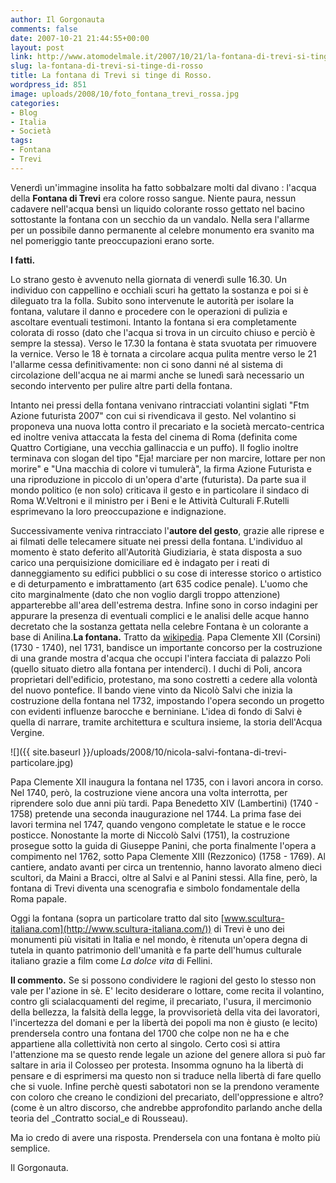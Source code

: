 ```yaml
---
author: Il Gorgonauta
comments: false
date: 2007-10-21 21:44:55+00:00
layout: post
link: http://www.atomodelmale.it/2007/10/21/la-fontana-di-trevi-si-tinge-di-rosso/
slug: la-fontana-di-trevi-si-tinge-di-rosso
title: La fontana di Trevi si tinge di Rosso.
wordpress_id: 851
image: uploads/2008/10/foto_fontana_trevi_rossa.jpg
categories:
- Blog
- Italia
- Società
tags:
- Fontana
- Trevi
---
```


Venerdì un'immagine insolita ha fatto sobbalzare molti dal divano : l'acqua della **Fontana di Trevi** era colore rosso sangue. Niente paura, nessun cadavere nell'acqua bensì un liquido colorante rosso gettato nel bacino sottostante la fontana con un secchio da un vandalo. Nella sera l'allarme per un possibile danno permanente al celebre monumento era svanito ma nel pomeriggio tante preoccupazioni erano sorte.

**I fatti.**

Lo strano gesto è avvenuto nella giornata di venerdì sulle 16.30. Un individuo con cappellino e occhiali scuri ha gettato la sostanza e poi si è dileguato tra la folla. Subito sono intervenute le autorità per isolare la fontana, valutare il danno e procedere con le operazioni di pulizia e ascoltare eventuali testimoni. Intanto la fontana si era completamente colorata di rosso (dato che l'acqua si trova in un circuito chiuso e perciò è sempre la stessa). Verso le 17.30 la fontana è stata svuotata per rimuovere la vernice. Verso le 18 è tornata a circolare acqua pulita mentre verso le 21 l'allarme cessa definitivamente: non ci sono danni né al sistema di circolazione dell'acqua ne ai marmi anche se lunedì sarà necessario un secondo intervento per pulire altre parti della fontana.

Intanto nei pressi della fontana venivano rintracciati volantini siglati "Ftm Azione futurista 2007" con cui si rivendicava il gesto. Nel volantino si proponeva una nuova lotta contro il precariato e la società mercato-centrica ed inoltre veniva attaccata la festa del cinema di Roma (definita come Quattro Cortigiane, una vecchia gallinaccia e un puffo). Il foglio inoltre terminava con slogan del tipo "Eja! marciare per non marcire, lottare per non morire" e "Una macchia di colore vi tumulerà", la firma Azione Futurista e una riproduzione in piccolo di un'opera d'arte (futurista). Da parte sua il mondo politico (e non solo) criticava il gesto e in particolare il sindaco di Roma W.Veltroni e il ministro per i Beni e le Attività Culturali F.Rutelli esprimevano la loro preoccupazione e indignazione.

Successivamente veniva rintracciato l'**autore del gesto**, grazie alle riprese e ai filmati delle telecamere situate nei pressi della fontana. L'individuo al momento è stato deferito all'Autorità Giudiziaria, è stata disposta a suo carico una perquisizione domiciliare ed è indagato per i reati di danneggiamento su edifici pubblici o su cose di interesse storico o artistico e di deturpamento e imbrattamento (art 635 codice penale). L'uomo che cito marginalmente (dato che non voglio dargli troppo attenzione) apparterebbe all'area dell'estrema destra. Infine sono in corso indagini per appurare la presenza di eventuali complici e le analisi delle acque hanno decretato che la sostanza gettata nella celebre Fontana è un colorante a base di Anilina.**La fontana.** Tratto da [wikipedia](http://it.wikipedia.org/wiki/Fontana_di_Trevi). Papa Clemente XII (Corsini) (1730 - 1740), nel 1731, bandisce un importante concorso per la costruzione di una grande mostra d'acqua che occupi l'intera facciata di palazzo Poli (quello situato dietro alla fontana per intenderci). I duchi di Poli, ancora proprietari dell'edificio, protestano, ma sono costretti a cedere alla volontà del nuovo pontefice. Il bando viene vinto da Nicolò Salvi che inizia la costruzione della fontana nel 1732, impostando l'opera secondo un progetto con evidenti influenze barocche e berniniane. L'idea di fondo di Salvi è quella di narrare, tramite architettura e scultura insieme, la storia dell'Acqua Vergine.

![]({{ site.baseurl }}/uploads/2008/10/nicola-salvi-fontana-di-trevi-particolare.jpg)

Papa Clemente XII inaugura la fontana nel 1735, con i lavori ancora in corso. Nel 1740, però, la costruzione viene ancora una volta interrotta, per riprendere solo due anni più tardi. Papa Benedetto XIV (Lambertini) (1740 - 1758) pretende una seconda inaugurazione nel 1744. La prima fase dei lavori termina nel 1747, quando vengono completate le statue e le rocce posticce. Nonostante la morte di Niccolò Salvi (1751), la costruzione prosegue sotto la guida di Giuseppe Panini, che porta finalmente l'opera a compimento nel 1762, sotto Papa Clemente XIII (Rezzonico) (1758 - 1769). Al cantiere, andato avanti per circa un trentennio, hanno lavorato almeno dieci scultori, da Maini a Bracci, oltre al Salvi e al Panini stessi. Alla fine, però, la fontana di Trevi diventa una scenografia e simbolo fondamentale della Roma papale.

Oggi la fontana (sopra un particolare tratto dal sito [www.scultura-italiana.com](http://www.scultura-italiana.com/)) di Trevi è uno dei monumenti più visitati in Italia e nel mondo, è ritenuta un'opera degna di tutela in quanto patrimonio dell'umanità e fa parte dell'humus culturale italiano grazie a film come _La dolce vita_ di Fellini.

**Il commento.** Se si possono condividere le ragioni del gesto lo stesso non vale per l'azione in sè. E' lecito desiderare o lottare, come recita il volantino, contro gli scialacquamenti del regime, il precariato, l'usura, il mercimonio della bellezza, la falsità della legge, la provvisorietà della vita dei lavoratori, l'incertezza del domani e per la libertà dei popoli ma non è giusto (e lecito) prendersela contro una fontana del 1700 che colpe non ne ha e che appartiene alla collettività non certo al singolo. Certo così si attira l'attenzione ma se questo rende legale un azione del genere allora si può far saltare in aria il Colosseo per protesta. Insomma ognuno ha la libertà di pensare e di esprimersi ma questo non si traduce nella libertà di fare quello che si vuole. Infine perchè questi sabotatori  non se la prendono veramente con coloro che creano le condizioni del precariato, dell'oppressione e altro? (come è un altro discorso, che andrebbe approfondito parlando anche della teoria del _Contratto social_e di Rousseau).

Ma io credo di avere una risposta. Prendersela con una fontana è molto più semplice.

Il Gorgonauta. 
